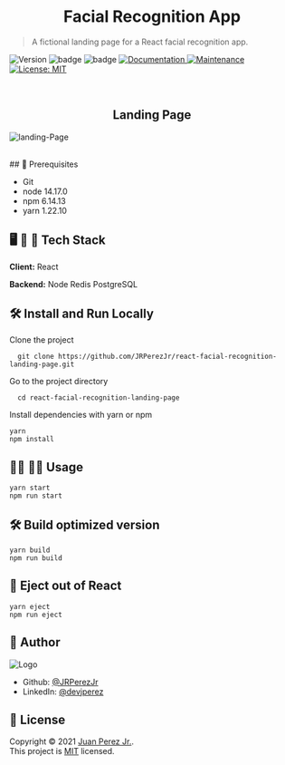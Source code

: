 <h1 align="center">Facial Recognition App</h1>

> A fictional landing page for a React facial recognition app. 

<p>
  <img alt="Version" src="https://img.shields.io/badge/version-1.0.0-blue.svg?cacheSeconds=2592000" />
  <img src="https://img.shields.io/badge/node-14.17.0-blue.svg" alt="badge" />
  <img src="https://img.shields.io/badge/npm-6.14.13-blue.svg" alt="badge"/>
  <a href="https://github.com/JRPerezJr/react-facial-recognition-landing-page#readme" target="_blank">
    <img alt="Documentation" src="https://img.shields.io/badge/documentation-yes-brightgreen.svg" />
  </a>
  <a href="https://github.com/JRPerezJr/react-facial-recognition-landing-page/graphs/commit-activity" target="_blank">
    <img alt="Maintenance" src="https://img.shields.io/badge/Maintained%3F-yes-green.svg" />
  </a>
  <a href="https://github.com/JRPerezJr/react-facial-recognition-landing-page/blob/master/LICENSE" target="_blank">
    <img alt="License: MIT" src="https://img.shields.io/badge/License-MIT-yellow.svg" />
  </a>
</p>

<br>

<h2 align="center">Landing Page</h2>

![landing-Page](https://user-images.githubusercontent.com/19915910/132956603-0f0e540a-d01d-4175-9ac5-32630aeb3e8d.png)

<br>
## 📐 Prerequisites

- Git
- node 14.17.0
- npm 6.14.13
- yarn 1.22.10

## 🖥 📱 💽 Tech Stack

**Client:** React

**Backend:** Node Redis PostgreSQL

## 🛠 Install and Run Locally

Clone the project

```shell
  git clone https://github.com/JRPerezJr/react-facial-recognition-landing-page.git
```

Go to the project directory

```shell
  cd react-facial-recognition-landing-page
```

Install dependencies with yarn or npm

```shell
yarn
npm install
```

## 👩‍💻 👨‍💻 Usage

```shell
yarn start
npm run start
```

## 🛠 Build optimized version 

```shell
yarn build
npm run build
```

## 📼 Eject out of React

```shell
yarn eject
npm run eject
```

## 📓 Author

![Logo](https://user-images.githubusercontent.com/19915910/120965966-81203b00-c7a0-11eb-8ef4-a42c0642db4c.png)

- Github: [@JRPerezJr](https://github.com/JRPerezJr)
- LinkedIn: [@devjperez](https://linkedin.com/in/devjperez)

## 📝 License

Copyright © 2021 [Juan Perez Jr.](https://github.com/JRPerezJr).<br />
This project is [MIT](https://github.com/JRPerezJr/react-facial-recognition-landing-page/blob/main/LICENSE) licensed.
